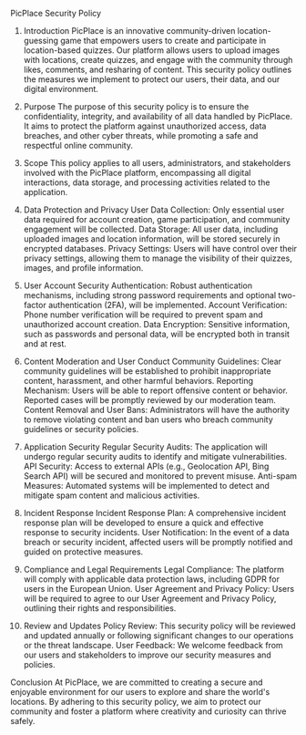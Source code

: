 PicPlace Security Policy

1. Introduction
PicPlace is an innovative community-driven location-guessing game that empowers users to create and participate in location-based quizzes. Our platform allows users to upload images with locations, create quizzes, and engage with the community through likes, comments, and resharing of content. This security policy outlines the measures we implement to protect our users, their data, and our digital environment.

2. Purpose
The purpose of this security policy is to ensure the confidentiality, integrity, and availability of all data handled by PicPlace. It aims to protect the platform against unauthorized access, data breaches, and other cyber threats, while promoting a safe and respectful online community.

3. Scope
This policy applies to all users, administrators, and stakeholders involved with the PicPlace platform, encompassing all digital interactions, data storage, and processing activities related to the application.

4. Data Protection and Privacy
User Data Collection: Only essential user data required for account creation, game participation, and community engagement will be collected.
Data Storage: All user data, including uploaded images and location information, will be stored securely in encrypted databases.
Privacy Settings: Users will have control over their privacy settings, allowing them to manage the visibility of their quizzes, images, and profile information.

5. User Account Security
Authentication: Robust authentication mechanisms, including strong password requirements and optional two-factor authentication (2FA), will be implemented.
Account Verification: Phone number verification will be required to prevent spam and unauthorized account creation.
Data Encryption: Sensitive information, such as passwords and personal data, will be encrypted both in transit and at rest.

6. Content Moderation and User Conduct
Community Guidelines: Clear community guidelines will be established to prohibit inappropriate content, harassment, and other harmful behaviors.
Reporting Mechanism: Users will be able to report offensive content or behavior. Reported cases will be promptly reviewed by our moderation team.
Content Removal and User Bans: Administrators will have the authority to remove violating content and ban users who breach community guidelines or security policies.

7. Application Security
Regular Security Audits: The application will undergo regular security audits to identify and mitigate vulnerabilities.
API Security: Access to external APIs (e.g., Geolocation API, Bing Search API) will be secured and monitored to prevent misuse.
Anti-spam Measures: Automated systems will be implemented to detect and mitigate spam content and malicious activities.

8. Incident Response
Incident Response Plan: A comprehensive incident response plan will be developed to ensure a quick and effective response to security incidents.
User Notification: In the event of a data breach or security incident, affected users will be promptly notified and guided on protective measures.

9. Compliance and Legal Requirements
Legal Compliance: The platform will comply with applicable data protection laws, including GDPR for users in the European Union.
User Agreement and Privacy Policy: Users will be required to agree to our User Agreement and Privacy Policy, outlining their rights and responsibilities.

10. Review and Updates
Policy Review: This security policy will be reviewed and updated annually or following significant changes to our operations or the threat landscape.
User Feedback: We welcome feedback from our users and stakeholders to improve our security measures and policies.

Conclusion
At PicPlace, we are committed to creating a secure and enjoyable environment for our users to explore and share the world's locations. By adhering to this security policy, we aim to protect our community and foster a platform where creativity and curiosity can thrive safely.
